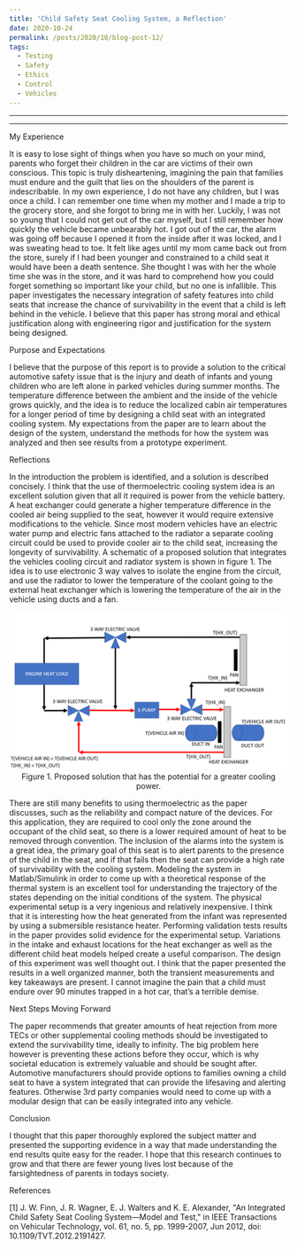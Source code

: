 ```yaml
---
title: 'Child Safety Seat Cooling System, a Reflection'
date: 2020-10-24
permalink: /posts/2020/10/blog-post-12/
tags:
  - Testing
  - Safety
  - Ethics
  - Control
  - Vehicles
---
```


------
 
------

My Experience

It is easy to lose sight of things when you have so much on your mind, parents who forget their children in the car are victims of their own conscious. This topic is truly disheartening, imagining the pain that families must endure and the guilt that lies on the shoulders of the parent is indescribable. In my own experience, I do not have any children, but I was once a child. I can remember one time when my mother and I made a trip to the grocery store, and she forgot to bring me in with her. Luckily, I was not so young that I could not get out of the car myself, but I still remember how quickly the vehicle became unbearably hot. I got out of the car, the alarm was going off because I opened it from the inside after it was locked, and I was sweating head to toe. It felt like ages until my mom came back out from the store, surely if I had been younger and constrained to a child seat it would have been a death sentence. She thought I was with her the whole time she was in the store, and it was hard to comprehend how you could forget something so important like your child, but no one is infallible. This paper investigates the necessary integration of safety features into child seats that increase the chance of survivability in the event that a child is left behind in the vehicle. I believe that this paper has strong moral and ethical justification along with engineering rigor and justification for the system being designed.

Purpose and Expectations

I believe that the purpose of this report is to provide a solution to the critical automotive safety issue that is the injury and death of infants and young children who are left alone in parked vehicles during summer months. The temperature difference between the ambient and the inside of the vehicle grows quickly, and the idea is to reduce the localized cabin air temperatures for a longer period of time by designing a child seat with an integrated cooling system. My expectations from the paper are to learn about the design of the system, understand the methods for how the system was analyzed and then see results from a prototype experiment. 

Reflections

In the introduction the problem is identified, and a solution is described concisely. I think that the use of thermoelectric cooling system idea is an excellent solution given that all it required is power from the vehicle battery. A heat exchanger could generate a higher temperature difference in the cooled air being supplied to the seat, however it would require extensive modifications to the vehicle. Since most modern vehicles have an electric water pump and electric fans attached to the radiator a separate cooling circuit could be used to provide cooler air to the child seat, increasing the longevity of survivability. A schematic of a proposed solution that integrates the vehicles cooling circuit and radiator system is shown in figure 1. The idea is to use electronic 3 way valves to isolate the engine from the circuit, and use the radiator to lower the temperature of the coolant going to the external heat exchanger which is lowering the temperature of the air in the vehicle using ducts and a fan. 

<p align="center">
<img src='/images/cooling_sys.png'>
<br>
Figure 1. Proposed solution that has the potential for a greater cooling power.
</p>

There are still many benefits to using thermoelectric as the paper discusses, such as the reliability and compact nature of the devices. For this application, they are required to cool only the zone around the occupant of the child seat, so there is a lower required amount of heat to be removed through convention. The inclusion of the alarms into the system is a great idea, the primary goal of this seat is to alert parents to the presence of the child in the seat, and if that fails then the seat can provide a high rate of survivability with the cooling system. Modeling the system in Matlab/Simulink in order to come up with a theoretical response of the thermal system is an excellent tool for understanding the trajectory of the states depending on the initial conditions of the system. The physical experimental setup is a very ingenious and relatively inexpensive. I think that it is interesting how the heat generated from the infant was represented by using a submersible resistance heater. Performing validation tests results in the paper provides solid evidence for the experimental setup. Variations in the intake and exhaust  locations for the heat exchanger as well as the different child heat models helped create a useful comparison. The design of this experiment was well thought out. I think that the paper presented the results in a well organized manner, both the transient measurements and key takeaways are present. I cannot imagine the  pain that a child must endure over 90 minutes trapped in a hot car, that’s a terrible demise. 

Next Steps Moving Forward

The paper recommends that greater amounts of heat rejection from more TECs or other supplemental cooling methods should be investigated to extend the survivability time, ideally to infinity. The big problem here however is preventing these actions before they occur, which is why societal education is extremely valuable and should be sought after. Automotive manufacturers should provide options to families owning a child seat to have a system integrated that can provide the lifesaving and alerting features. Otherwise 3rd party companies would need to come up with a modular design that can be easily integrated into any vehicle. 

Conclusion

I thought that this paper thoroughly explored the subject matter and presented the supporting evidence in a way that made understanding the end results quite easy for the reader. I hope that this research continues to grow and that there are fewer young lives lost because of the farsightedness of parents in todays society. 

References

[1] J. W. Finn, J. R. Wagner, E. J. Walters and K. E. Alexander, "An Integrated Child Safety Seat Cooling System—Model and Test," in IEEE Transactions on Vehicular Technology, vol. 61, no. 5, pp. 1999-2007, Jun 2012, doi: 10.1109/TVT.2012.2191427.
